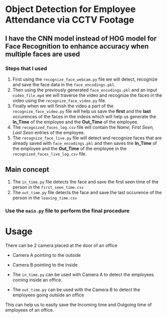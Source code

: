 # Object Detection for Employee Attendance via CCTV Footage 

## I have the CNN model instead of HOG model for Face Recognition to enhance accuracy when multiple faces are used

### Steps that I used
1. First using the `recognize_face_webcam.py` file we will detect, recognize and save the face data in the ``face_encodings.pkl``.
2. Then using the previously generated ``face_encodings.pkl`` and an input ``video_file.mp4`` we will traverse the video and recognize the faces in the video using the `recognize_face_video.py` file.
3. Finally when we will finish the video a part of the  `recognize_face_video.py` file will help us save the **first** and the **last** occurences of the faces in the videos which will help us generate the **In_Time** of the employee and the **Out_Time** of the employee.
4. The ``recognized_faces_log.csv`` file will contain the *Name, First Seen, Last Seen* entries of the employee.
5. The ``recognize_face_live.py`` file will detect and recognize faces that are already saved with ``face_encodings.pkl`` and then saves the **In_Time** of the employee and the **Out_Time** of the employee in the ``recognized_faces_live_log.csv`` file.

## Main concept
1. The `in_time.py` file detects the face and save the first seen time of the person in the ``first_seen_time.csv``
2. The `out_time.py` file detects the face and save the last occurence of the person in the ``leaving_time.csv``

### Use the ``main.py`` file to perform the final procedure

# Usage
There can be 2 camera placed at the door of an office
- Camera A pointing to the outside
- Camera B pointing to the inside

- The `in_time.py` can be used with Camera A to detect the employees coming inside an office.
- The `out_time.py` can be used with the Camera B to detect the employees going outside an office

This can help us to easily save the Incoming time and Outgoing time of employees of an office.
